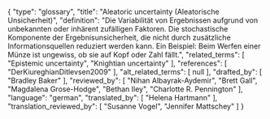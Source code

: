 {
    "type": "glossary",
    "title": "Aleatoric uncertainty (Aleatorische Unsicherheit)",
    "definition": "Die Variabilität von Ergebnissen aufgrund von unbekannten oder inhärent zufälligen Faktoren. Die stochastische Komponente der Ergebnisunsicherheit, die nicht durch zusätzliche Informationsquellen reduziert werden kann. Ein Beispiel: Beim Werfen einer Münze ist ungewiss, ob sie auf Kopf oder Zahl fällt.",
    "related_terms": [
        "Epistemic uncertainty",
        "Knightian uncertainty"
    ],
    "references": [
        "DerKiureghianDitlevsen2009"
    ],
    "alt_related_terms": [
        null
    ],
    "drafted_by": [
        "Bradley Baker"
    ],
    "reviewed_by": [
        "Nihan Albayrak-Aydemir",
        "Brett Gall",
        "Magdalena Grose-Hodge",
        "Bethan Iley",
        "Charlotte R. Pennington"
    ],
    "language": "german",
    "translated_by": [
        "Helena Hartmann"
    ],
    "translation_reviewed_by": [
        "Susanne Vogel",
        "Jennifer Mattschey"
    ]
}
